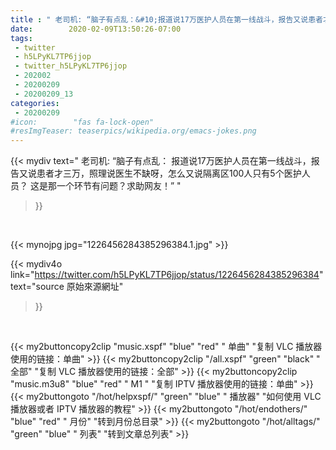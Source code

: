 ```yaml
---
title : " 老司机: “脑子有点乱：&#10;报道说17万医护人员在第一线战斗，报告又说患者才三万，照理说医生不缺呀，怎么又说隔离区100人只有5个医护人员？&#10;&#10;这是那一个环节有问题？求助网友！”  "
date:        2020-02-09T13:50:26-07:00
tags:
 - twitter
 - h5LPyKL7TP6jjop
 - twitter_h5LPyKL7TP6jjop
 - 202002
 - 20200209
 - 20200209_13
categories:
 - 20200209
#icon:        "fas fa-lock-open"
#resImgTeaser: teaserpics/wikipedia.org/emacs-jokes.png
---
```


{{< mydiv text=" 老司机: “脑子有点乱：&#10;报道说17万医护人员在第一线战斗，报告又说患者才三万，照理说医生不缺呀，怎么又说隔离区100人只有5个医护人员？&#10;&#10;这是那一个环节有问题？求助网友！”  "
>}}
<br>


 {{< mynojpg jpg="1226456284385296384.1.jpg" >}}<br> 



{{< mydiv4o link="https://twitter.com/h5LPyKL7TP6jjop/status/1226456284385296384"
text="source 原始來源網址"
>}}


<br>



{{< my2buttoncopy2clip "music.xspf"        "blue"   "red"    " 单曲"  "复制 VLC 播放器使用的链接：单曲" >}} {{< my2buttoncopy2clip "/all.xspf"         "green"  "black"  " 全部"  "复制 VLC 播放器使用的链接：全部" >}} {{< my2buttoncopy2clip "music.m3u8"        "blue"   "red"    " M1 "    "复制 IPTV 播放器使用的链接：单曲" >}} {{< my2buttongoto      "/hot/helpxspf/"    "green"  "blue"   " 播放器" "如何使用 VLC 播放器或者 IPTV 播放器的教程" >}} {{< my2buttongoto      "/hot/endothers/"   "blue"   "red"    " 月份"   "转到月份总目录" >}} {{< my2buttongoto      "/hot/alltags/"     "green"  "blue"   " 列表"   "转到文章总列表" >}} 
